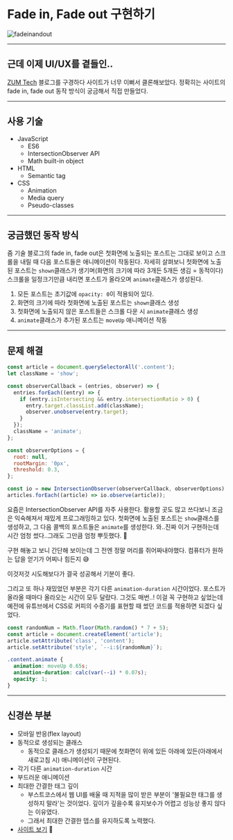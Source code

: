 # Fade in, Fade out 구현하기

![fadeinandout](https://user-images.githubusercontent.com/66554164/136690015-dfb985a4-ffd1-44ac-9cf6-07b8d0666c99.png)

---

## 근데 이제 UI/UX를 곁들인..

[ZUM Tech](https://zuminternet.github.io/) 블로그를 구경하다 사이트가 너무 이뻐서 클론해보았다. 정확히는 사이트의 fade in, fade out 동작 방식이 궁금해서 직접 만들었다.

---

## 사용 기술

- JavaScript
  - ES6
  - IntersectionObserver API
  - Math built-in object
- HTML
  - Semantic tag
- CSS
  - Animation
  - Media query
  - Pseudo-classes

---

## 궁금했던 동작 방식

줌 기술 블로그의 fade in, fade out은 첫화면에 노출되는 포스트는 그대로 보이고 스크롤을 내릴 때 다음 포스트들은 애니메이션이 작동된다. 자세히 살펴보니 첫화면에 노출된 포스트는 `shown`클래스가 생기며(화면의 크기에 따라 3개든 5개든 생김 = 동적이다) 스크롤을 일정크기만큼 내리면 포스트가 올라오며 `animate`클래스가 생성된다.

1. 모든 포스트는 초기값에 `opacity: 0`이 적용되어 있다.
2. 화면의 크기에 따라 첫화면에 노출된 포스트는 `shown`클래스 생성
3. 첫화면에 노출되지 않은 포스트들은 스크롤 다운 시 `animate`클래스 생성
4. `animate`클래스가 추가된 포스트는 `moveUp` 애니메이션 작동

---

## 문제 해결

```js
const article = document.querySelectorAll('.content');
let className = 'show';

const observerCallback = (entries, observer) => {
  entries.forEach((entry) => {
    if (entry.isIntersecting && entry.intersectionRatio > 0) {
      entry.target.classList.add(className);
      observer.unobserve(entry.target);
    }
  });
  className = 'animate';
};

const observerOptions = {
  root: null,
  rootMargin: '0px',
  threshold: 0.3,
};

const io = new IntersectionObserver(observerCallback, observerOptions);
articles.forEach((article) => io.observe(article));
```

요즘은 IntersectionObserver API를 자주 사용한다. 활용할 곳도 많고 쓰다보니 조금은 익숙해져서 재밌게 프로그래밍하고 있다. 첫화면에 노출된 포스트는 `show`클래스를 생성하고, 그 다음 콜백의 포스트들은 `animate`를 생성한다.
와..진짜 이거 구현하는데 시간 엄청 썼다..그래도 그만큼 엄청 뿌듯했다. 🤣

구현 해놓고 보니 간단해 보이는데 그 전엔 정말 머리를 쥐어짜내야했다. 컴퓨터가 원하는 답을 얻기가 어찌나 힘든지 😅

이것저것 시도해보다가 결국 성공해서 기분이 좋다.

그리고 또 하나 재밌었던 부분은 각기 다른 `animation-duration` 시간이었다.
포스트가 올라올 때마다 올라오는 시간이 모두 달랐다. 그것도 매번..! 이걸 꼭 구현하고 싶었는데 예전에 유튜브에서 CSS로 커피의 수증기를 표현할 때 썼던 코드를 적용하면 되겠다 싶었다.

```js
const randomNum = Math.floor(Math.random() * 7 + 5);
const article = document.createElement('article');
article.setAttribute('class', 'content');
article.setAttribute('style', `--i:${randomNum}`);
```

```css
.content.animate {
  animation: moveUp 0.65s;
  animation-duration: calc(var(--i) * 0.07s);
  opacity: 1;
}
```

---

## 신경쓴 부분

- 모바일 반응(flex layout)
- 동적으로 생성되는 클래스
  - 동적으로 클래스가 생성되기 때문에 첫화면이 위에 있든 아래에 있든(아래에서 새로고침 시) 애니메이션이 구현된다.
- 각기 다른 `animation-duration` 시간
- 부드러운 애니메이션
- 최대한 간결한 태그 깊이
  - 부스트코스에서 웹 UI를 배울 때 지적을 많이 받은 부분이 '불필요한 태그를 생성하지 말라'는 것이었다. 깊이가 깊을수록 유지보수가 어렵고 성능상 좋지 않다는 이유였다.
  - 그래서 최대한 간결한 뎁스를 유지하도록 노력했다.
- [사이트 보기](https://byungyeonkim.github.io/Fade-in-and-out/) 🌱
